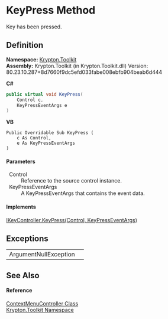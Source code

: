# KeyPress Method


Key has been pressed.



## Definition
**Namespace:** <a href="79d2eac2-21f4-54ff-7552-b20c33c30600.md">Krypton.Toolkit</a>  
**Assembly:** Krypton.Toolkit (in Krypton.Toolkit.dll) Version: 80.23.10.287+8d7660f9dc5efd033fabe008ebfb904beab6d444

**C#**
``` C#
public virtual void KeyPress(
	Control c,
	KeyPressEventArgs e
)
```
**VB**
``` VB
Public Overridable Sub KeyPress ( 
	c As Control,
	e As KeyPressEventArgs
)
```



#### Parameters
<dl><dt>  Control</dt><dd>Reference to the source control instance.</dd><dt>  KeyPressEventArgs</dt><dd>A KeyPressEventArgs that contains the event data.</dd></dl>

#### Implements
<a href="ada130c0-aa70-0010-130e-38b40e2702ba.md">IKeyController.KeyPress(Control, KeyPressEventArgs)</a>  


## Exceptions
<table>
<tr>
<td>ArgumentNullException</td>
<td /></tr>
</table>

## See Also


#### Reference
<a href="b66a0ac4-4664-b298-bc0e-588a48410dbf.md">ContextMenuController Class</a>  
<a href="79d2eac2-21f4-54ff-7552-b20c33c30600.md">Krypton.Toolkit Namespace</a>  
